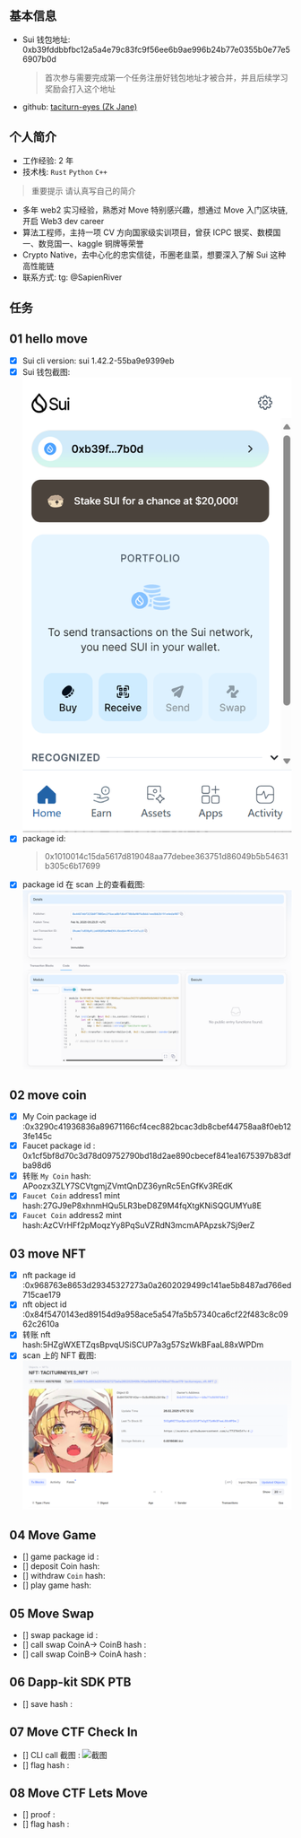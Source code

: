 ## 基本信息

- Sui 钱包地址: 0xb39fddbbfbc12a5a4e79c83fc9f56ee6b9ae996b24b77e0355b0e77e56907b0d

  > 首次参与需要完成第一个任务注册好钱包地址才被合并，并且后续学习奖励会打入这个地址

- github: [taciturn-eyes (Zk Jane)](https://github.com/taciturn-eyes)

## 个人简介

- 工作经验: 2 年
- 技术栈: `Rust` `Python` `C++`

> 重要提示 请认真写自己的简介

- 多年 web2 实习经验，熟悉对 Move 特别感兴趣，想通过 Move 入门区块链,开启 Web3 dev career
- 算法工程师，主持一项 CV 方向国家级实训项目，曾获 ICPC 银奖、数模国一、数竞国一、kaggle 铜牌等荣誉
- Crypto Native，去中心化的忠实信徒，币圈老韭菜，想要深入了解 Sui 这种高性能链
- 联系方式: tg: @SapienRiver

## 任务

## 01 hello move

- [x] Sui cli version: sui 1.42.2-55ba9e9399eb
- [x] Sui 钱包截图: ![Sui钱包截图](./images/wallet.png)
- [x] package id:
  > 0x1010014c15da5617d819048aa77debee363751d86049b5b54631b305c6b17699
- [x] package id 在 scan 上的查看截图:![Scan截图](./images/hellomove.png)

## 02 move coin

- [x] My Coin package id :0x3290c41936836a89671166cf4cec882bcac3db8cbef44758aa8f0eb123fe145c
- [x] Faucet package id : 0x1cf5bf8d70c3d78d09752790bd18d2ae890cbecef841ea1675397b83dfba98d6
- [x] 转账 `My Coin` hash: APoozx3ZLY7SCVtgmjZVmtQnDZ36ynRc5EnGfKv3REdK
- [x] `Faucet Coin` address1 mint hash:27GJ9eP8xhnmHQu5LR3beD8Z9M4fqXtgKNiSQGUMYu8E
- [x] `Faucet Coin` address2 mint hash:AzCVrHFf2pMoqzYy8PqSuVZRdN3mcmAPApzsk7Sj9erZ

## 03 move NFT

- [x] nft package id :0x968763e8653d29345327273a0a2602029499c141ae5b8487ad766ed715cae179
- [x] nft object id :0x84f5470143ed89154d9a958ace5a547fa5b57340ca6cf22f483c8c0962c2610a
- [x] 转账 nft hash:5HZgWXETZqsBpvqUSiSCUP7a3g57SzWkBFaaL88xWPDm
- [x] scan 上的 NFT 截图:![Scan截图](./images/NFT.png)
<!--
  给地址0x7b8e0864967427679b4e129f79dc332a885c6087ec9e187b53451a9006ee15f2
  mint NFT 哈希：HX5Gzn77Sh3uL63RSLco4AvfPMhqDgvjDSRUR8CLxjLK
 -->

## 04 Move Game

- [] game package id :
- [] deposit Coin hash:
- [] withdraw `Coin` hash:
- [] play game hash:

## 05 Move Swap

- [] swap package id :
- [] call swap CoinA-> CoinB hash :
- [] call swap CoinB-> CoinA hash :

## 06 Dapp-kit SDK PTB

- [] save hash :

## 07 Move CTF Check In

- [] CLI call 截图 : ![截图](./images/你的图片地址)
- [] flag hash :

## 08 Move CTF Lets Move

- [] proof :
- [] flag hash :
